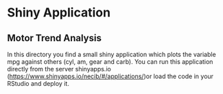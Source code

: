 # Shiny Application 
## Motor Trend Analysis

In this directory you find a small shiny application which plots the variable mpg against others (cyl, am, gear and carb).
You can run this application directly  from the server shinyapps.io (https://www.shinyapps.io/necib/#/applications/)or load the code in your RStudio and deploy it.
